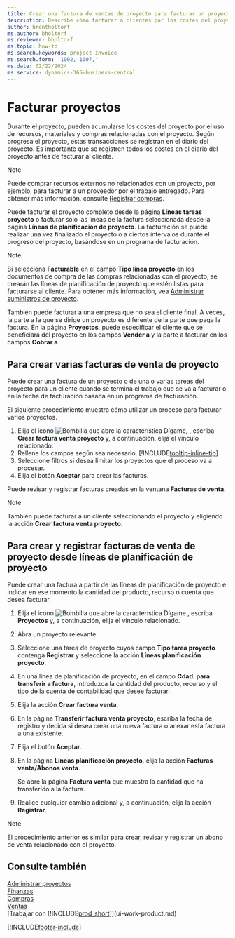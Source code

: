 ```yaml
---
title: Crear una factura de ventas de proyecto para facturar un proyecto
description: Describe cómo facturar a clientes por los costes del proyecto a medida que progresa un proyecto y se acumulan los costes.
author: brentholtorf
ms.author: bholtorf
ms.reviewer: bholtorf
ms.topic: how-to
ms.search.keywords: project invoice
ms.search.form: '1002, 1007,'
ms.date: 02/22/2024
ms.service: dynamics-365-business-central
---
```

# Facturar proyectos

Durante el proyecto, pueden acumularse los costes del proyecto por el uso de recursos, materiales y compras relacionadas con el proyecto. Según progresa el proyecto, estas transacciones se registran en el diario del proyecto. Es importante que se registren todos los costes en el diario del proyecto antes de facturar al cliente.

> [!NOTE]
> Puede comprar recursos externos no relacionados con un proyecto, por ejemplo, para facturar a un proveedor por el trabajo entregado. Para obtener más información, consulte [Registrar compras](purchasing-how-record-purchases.md).

Puede facturar el proyecto completo desde la página **Líneas tareas proyecto** o facturar solo las líneas de la factura seleccionada desde la página **Líneas de planificación de proyecto**. La facturación se puede realizar una vez finalizado el proyecto o a ciertos intervalos durante el progreso del proyecto, basándose en un programa de facturación.

> [!NOTE]  
> Si selecciona **Facturable** en el campo **Tipo línea proyecto** en los documentos de compra de las compras relacionadas con el proyecto, se crearán las líneas de planificación de proyecto que estén listas para facturarse al cliente. Para obtener más información, vea [Administrar suministros de proyecto](projects-how-manage-project-supplies.md).

También puede facturar a una empresa que no sea el cliente final. A veces, la parte a la que se dirige un proyecto es diferente de la parte que paga la factura. En la página **Proyectos**, puede especificar el cliente que se beneficiará del proyecto en los campos **Vender a** y la parte a facturar en los campos **Cobrar a**.

## Para crear varias facturas de venta de proyecto

Puede crear una factura de un proyecto o de una o varias tareas del proyecto para un cliente cuando se termina el trabajo que se va a facturar o en la fecha de facturación basada en un programa de facturación.

El siguiente procedimiento muestra cómo utilizar un proceso para facturar varios proyectos.  

1. Elija el icono ![Bombilla que abre la característica Dígame](media/ui-search/search_small.png "Dígame qué desea hacer"), , escriba **Crear factura venta proyecto** y, a continuación, elija el vínculo relacionado.  
2. Rellene los campos según sea necesario. [!INCLUDE[tooltip-inline-tip](includes/tooltip-inline-tip_md.md)]
3. Seleccione filtros si desea limitar los proyectos que el proceso va a procesar.
4. Elija el botón **Aceptar** para crear las facturas.  

Puede revisar y registrar facturas creadas en la ventana **Facturas de venta**.

> [!NOTE]
> También puede facturar a un cliente seleccionando el proyecto y eligiendo la acción **Crear factura venta proyecto**. 

## Para crear y registrar facturas de venta de proyecto desde líneas de planificación de proyecto

Puede crear una factura a partir de las líneas de planificación de proyecto e indicar en ese momento la cantidad del producto, recurso o cuenta que desea facturar.

1. Elija el icono ![Bombilla que abre la característica Dígame](media/ui-search/search_small.png "Dígame qué desea hacer") , escriba **Proyectos** y, a continuación, elija el vínculo relacionado.
2. Abra un proyecto relevante.
3. Seleccione una tarea de proyecto cuyos campo **Tipo tarea proyecto** contenga **Registrar** y seleccione la acción **Líneas planificación proyecto**.  
4. En una línea de planificación de proyecto, en el campo **Cdad. para transferir a factura**, introduzca la cantidad del producto, recurso y el tipo de la cuenta de contabilidad que desee facturar.  
5. Elija la acción **Crear factura venta**.
6. En la página **Transferir factura venta proyecto**, escriba la fecha de registro y decida si desea crear una nueva factura o anexar esta factura a una existente.
7. Elija el botón **Aceptar**.  
8. En la página **Líneas planificación proyecto**, elija la acción **Facturas venta/Abonos venta**.

    Se abre la página **Factura venta** que muestra la cantidad que ha transferido a la factura.
9. Realice cualquier cambio adicional y, a continuación, elija la acción **Registrar**.

> [!NOTE]  
> El procedimiento anterior es similar para crear, revisar y registrar un abono de venta relacionado con el proyecto.

## Consulte también

[Administrar proyectos](projects-manage-projects.md)  
[Finanzas](finance.md)  
[Compras](purchasing-manage-purchasing.md)  
[Ventas](sales-manage-sales.md)  
[Trabajar con [!INCLUDE[prod_short](includes/prod_short.md)]](ui-work-product.md)  

[!INCLUDE[footer-include](includes/footer-banner.md)]
